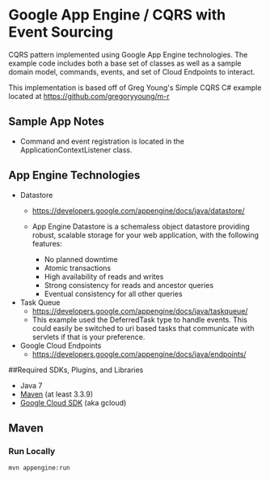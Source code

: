 Google App Engine / CQRS with Event Sourcing
=========================

CQRS pattern implemented using Google App Engine technologies. The example code includes both a base set of classes as well as a sample domain model, commands, events, and set of Cloud Endpoints to interact.

This implementation is based off of Greg Young's Simple CQRS C# example
located at https://github.com/gregoryyoung/m-r

## Sample App Notes
- Command and event registration is located in the ApplicationContextListener class.

## App Engine Technologies
- Datastore
	* https://developers.google.com/appengine/docs/java/datastore/
	* App Engine Datastore is a schemaless object datastore providing
	  robust, scalable storage for your web application, with the
	  following features:

		* No planned downtime
		* Atomic transactions
		* High availability of reads and writes
		* Strong consistency for reads and ancestor queries
		* Eventual consistency for all other queries
- Task Queue
	* https://developers.google.com/appengine/docs/java/taskqueue/
	* This example used the DeferredTask type to handle events. This could easily be switched to uri based tasks that communicate with servlets if that is your preference.
- Google Cloud Endpoints
	* https://developers.google.com/appengine/docs/java/endpoints/


##Required SDKs, Plugins, and Libraries
* Java 7
* [Maven](https://maven.apache.org/download.cgi) (at least 3.3.9)
* [Google Cloud SDK](https://cloud.google.com/sdk/) (aka gcloud)


## Maven

### Run Locally

    mvn appengine:run
    
    
